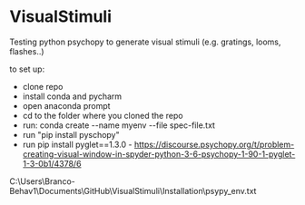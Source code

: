 # VisualStimuli
Testing python psychopy to generate visual stimuli (e.g. gratings, looms, flashes..)

to set up:
* clone repo
* install conda and pycharm
* open anaconda prompt
* cd to the folder where you cloned the repo
* run: conda create --name myenv --file spec-file.txt
* run "pip install pyschopy"
* run pip install pyglet==1.3.0 - https://discourse.psychopy.org/t/problem-creating-visual-window-in-spyder-python-3-6-psychopy-1-90-1-pyglet-1-3-0b1/4378/6


C:\Users\Branco-Behav1\Documents\GitHub\VisualStimuli\Installation\psypy_env.txt

